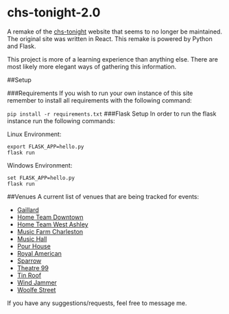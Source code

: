 # chs-tonight-2.0
A remake of the [chs-tonight]('https://github.com/DanHanf/chs-source') website that seems to no longer be maintained.
The original site was written in React. This remake is powered by Python and Flask.

This project is more of a learning experience than anything else. There are most likely more elegant ways of gathering
this information.


##Setup

###Requirements
If you wish to run your own instance of this site remember to install all requirements with the following command:

`pip install -r requirements.txt`
###Flask Setup
In order to run the flask instance run the following commands:

Linux Environment:
```
export FLASK_APP=hello.py
flask run
```

Windows Environment:

```
set FLASK_APP=hello.py
flask run
```


##Venues
A current list of venues that are being tracked for events:

- [Gaillard]('https://gaillardcenter.org')
- [Home Team Downtown]('https://hometeambbq.com')
- [Home Team West Ashley]('https://hometeambbq.com')
- [Music Farm Charleston]('https://music-farm.com')
- [Music Hall]('https://www.charlestonmusichall.com')
- [Pour House]('https://charlestonpourhouse.com')
- [Royal American]('https://www.theroyalamerican.com')
- [Sparrow]('https://www.facebook.com')
- [Theatre 99]('https://theatre99.com')
- [Tin Roof]('http://charlestontinroof.com/')
- [Wind Jammer]('https://the-windjammer.com')
- [Woolfe Street]('https://woolfestreetplayhouse.com')

If you have any suggestions/requests, feel free to message me.